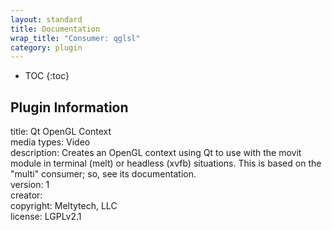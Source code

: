 ```yaml
---
layout: standard
title: Documentation
wrap_title: "Consumer: qglsl"
category: plugin
---
```

* TOC
{:toc}

## Plugin Information

title: Qt OpenGL Context  
media types:
Video  
description: Creates an OpenGL context using Qt to use with the movit module in terminal (melt) or headless (xvfb) situations. This is based on the &quot;multi&quot; consumer; so, see its documentation.  
version: 1  
creator:   
copyright: Meltytech, LLC  
license: LGPLv2.1  
